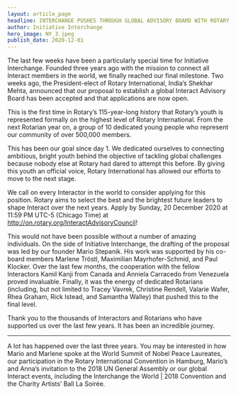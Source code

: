 ```yaml
---
layout: article_page
headline: INTERCHANGE PUSHES THROUGH GLOBAL ADVISORY BOARD WITH ROTARY INTERNATIONAL
author: Initiative Interchange
hero_image: NY_3.jpeg
publish_date: 2020-12-01
---
```


The last few weeks have been a particularly special time for Initiative Interchange. Founded three years ago with the mission to connect all Interact members in the world, we finally reached our final milestone. Two weeks ago, the President-elect of Rotary International, India’s Shekhar Mehta, announced that our proposal to establish a global Interact Advisory Board has been accepted and that applications are now open.

This is the first time in Rotary’s 115-year-long history that Rotary’s youth is represented formally on the highest level of Rotary International. From the next Rotarian year on, a group of 10 dedicated young people who represent our community of over 500,000 members. 

This has been our goal since day 1. We dedicated ourselves to connecting ambitious, bright youth behind the objective of tackling global challenges because nobody else at Rotary had dared to attempt this before. By giving this youth an official voice, Rotary International has allowed our efforts to move to the next stage.

We call on every Interactor in the world to consider applying for this position. Rotary aims to select the best and the brightest future leaders to shape Interact over the next years. Apply by Sunday, 20 December 2020 at 11:59 PM UTC-5 (Chicago Time) at http://on.rotary.org/InteractAdvisoryCouncil!

This would not have been possible without a number of amazing individuals. On the side of Initiative Interchange, the drafting of the proposal was led by our founder Mario Stepanik. His work was supported by his co-board members Marlene Tröstl, Maximilian Mayrhofer-Schmid, and Paul Klocker. Over the last few months, the cooperation with the fellow Interactors Kamil Kanji from Canada and Anniela Carracedo from Venezuela proved invaluable. Finally, it was the energy of dedicated Rotarians (including, but not limited to Tracey Vavrek, Christine Rendell, Valarie Wafer, Rhea Graham, Rick Istead, and Samantha Walley) that pushed this to the final level. 

Thank you to the thousands of Interactors and Rotarians who have supported us over the last few years. It has been an incredible journey.

---

A lot has happened over the last three years. You may be interested in how Mario and Marlene spoke at the World Summit of Nobel Peace Laureates, our participation in the Rotary International Convention in Hamburg, Mario’s and Anna’s invitation to the 2018 UN General Assembly or our global Interact events, including the Interchange the World | 2018 Convention and the Charity Artists’ Ball La Soirée.
